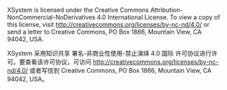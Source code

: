 XSystem is licensed under the Creative Commons Attribution-NonCommercial-NoDerivatives 4.0 International License. To view a copy of this license, visit http://creativecommons.org/licenses/by-nc-nd/4.0/ or send a letter to Creative Commons, PO Box 1866, Mountain View, CA 94042, USA.

XSystem 采用知识共享 署名-非商业性使用-禁止演绎 4.0 国际 许可协议进行许可。要查看该许可协议，可访问 http://creativecommons.org/licenses/by-nc-nd/4.0/ 或者写信到 Creative Commons, PO Box 1866, Mountain View, CA 94042, USA。

